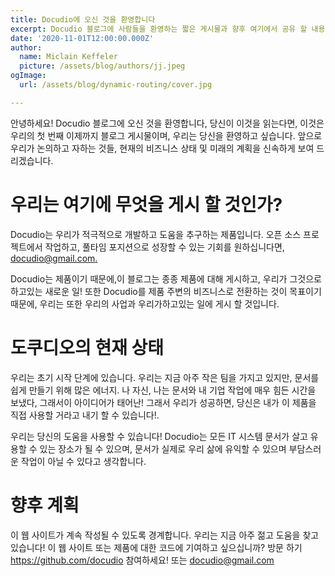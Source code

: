 ```yaml
---
title: Docudio에 오신 것을 환영합니다
excerpt: Docudio 블로그에 사람들을 환영하는 짧은 게시물과 향후 여기에서 공유 할 내용입니다.
date: '2020-11-01T12:00:00.000Z'
author:
  name: Miclain Keffeler
  picture: /assets/blog/authors/jj.jpeg
ogImage:
  url: /assets/blog/dynamic-routing/cover.jpg

---
```

안녕하세요! Docudio 블로그에 오신 것을 환영합니다, 당신이 이것을 읽는다면, 이것은 우리의 첫 번째 이제까지 블로그 게시물이며, 우리는 당신을 환영하고 싶습니다. 앞으로 우리가 논의하고 자하는 것들, 현재의 비즈니스 상태 및 미래의 계획을 신속하게 보여 드리겠습니다.

# 우리는 여기에 무엇을 게시 할 것인가?

Docudio는 우리가 적극적으로 개발하고 도움을 추구하는 제품입니다. 오픈 소스 프로젝트에서 작업하고, 풀타임 포지션으로 성장할 수 있는 기회를 원하십니다면, [docudio@gmail.com.](mailto:docudio@gmail.com.) 

Docudio는 제품이기 때문에,이 블로그는 종종 제품에 대해 게시하고, 우리가 그것으로하고있는 새로운 일! 또한 Docudio를 제품 주변의 비즈니스로 전환하는 것이 목표이기 때문에, 우리는 또한 우리의 사업과 우리가하고있는 일에 게시 할 것입니다. 

# 도쿠디오의 현재 상태

우리는 초기 시작 단계에 있습니다. 우리는 지금 아주 작은 팀을 가지고 있지만, 문서를 쉽게 만들기 위해 많은 에너지. 나 자신, 나는 문서와 내 기업 작업에 매우 힘든 시간을 보냈다, 그래서이 아이디어가 태어난! 그래서 우리가 성공하면, 당신은 내가 이 제품을 직접 사용할 거라고 내기 할 수 있습니다!. 

우리는 당신의 도움을 사용할 수 있습니다! Docudio는 모든 IT 시스템 문서가 살고 유용할 수 있는 장소가 될 수 있으며, 문서가 실제로 우리 삶에 유익할 수 있으며 부담스러운 작업이 아닐 수 있다고 생각합니다. 

# 향후 계획

이 웹 사이트가 계속 작성될 수 있도록 경계합니다. 우리는 지금 아주 젊고 도움을 찾고 있습니다! 이 웹 사이트 또는 제품에 대한 코드에 기여하고 싶으십니까? 방문 하기 <https://github.com/docudio> 참여하세요! 또는 [docudio@gmail.com](mailto:docudio@gmail.com)
